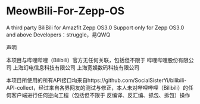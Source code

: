 # MeowBili-For-Zepp-OS
A third party BiliBili for Amazfit Zepp OS3.0
Support only for Zepp OS3.0 and above
Developers：struggle，易QWQ

声明

本项目与哔哩哔哩（Bilibili）官方无任何关联，包括但不限于 哔哩哔哩股份有限公司 上海幻电信息科技有限公司 上海宽娱数码科技有限公司

本项目所使用的所有API接口均来自https://github.com/SocialSisterYi/bilibili-API-collect，经过来自各界网友的测试与修正，本人未对哔哩哔哩（Bilibili）的任何客户端进行任何逆向工程（包括但不限于 反编译、反汇编、抓包、拆包）操作